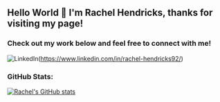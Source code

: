 ## Hello World 👋 I'm Rachel Hendricks, thanks for visiting my page!

### Check out my work below and feel free to connect with me!
![LinkedIn](https://img.shields.io/badge/LinkedIn-0077B5?style=for-the-badge&logo=linkedin&logoColor=white)(https://www.linkedin.com/in/rachel-hendricks92/)

### GitHub Stats:
[![Rachel's GitHub stats](https://github-readme-stats.vercel.app/api?username=rhen92&theme=radical)](https://github.com/anuraghazra/github-readme-stats)

<!--
**rhen92/rhen92** is a ✨ _special_ ✨ repository because its `README.md` (this file) appears on your GitHub profile.

Here are some ideas to get you started:

- 🔭 I’m currently working on ...
- 🌱 I’m currently learning ...
- 👯 I’m looking to collaborate on ...
- 🤔 I’m looking for help with ...
- 💬 Ask me about ...
- 📫 How to reach me: ...
- 😄 Pronouns: ...
- ⚡ Fun fact: ...
-->
